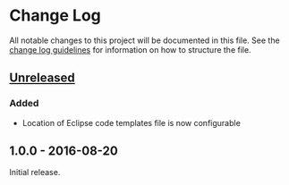 # Change Log
All notable changes to this project will be documented in this file.
See the [change log guidelines](http://keepachangelog.com/) for information on how to structure the file.

## [Unreleased]

### Added
- Location of Eclipse code templates file is now configurable


## 1.0.0 - 2016-08-20

Initial release.

[Unreleased]: https://github.com/stempler/gradle-eclipseconfig/compare/v1.0.0...HEAD